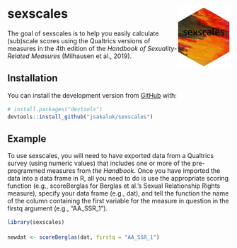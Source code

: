 
<!-- README.md is generated from README.Rmd. Please edit that file -->

# sexscales <img src='man/figures/logo.png' align="right" height="139" />

<!-- badges: start -->

<!-- badges: end -->

The goal of sexscales is to help you easily calculate (sub)scale scores
using the Qualtrics versions of measures in the 4th edition of the
*Handbook of Sexuality-Related Measures* (Milhausen et al., 2019).

## Installation

You can install the development version from
[GitHub](https://github.com/) with:

``` r
# install.packages("devtools")
devtools::install_github("jsakaluk/sexscales")
```

## Example

To use sexscales, you will need to have exported data from a Qualtrics
survey (using numeric values) that includes one or more of the
pre-programmed measures from *the Handbook*. Once you have imported the
data into a data frame in R, all you need to do is use the appropriate
scoring function (e.g., scoreBerglas for Berglas et al.’s Sexual
Relationship Rights measure), specify your data frame (e.g., dat), and
tell the function the name of the column containing the first variable
for the measure in question in the firstq argument (e.g., “AA\_SSR\_1”).

``` r
library(sexscales)

newdat <- scoreBerglas(dat, firstq = "AA_SSR_1")
```

